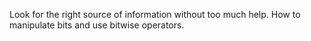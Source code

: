 Look for the right source of information without too much help.
How to manipulate bits and use bitwise operators.